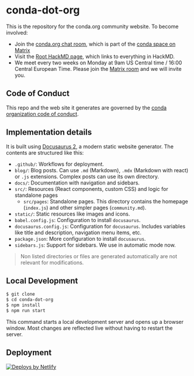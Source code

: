 # conda-dot-org

This is the repository for the conda.org community website. To become involved:

* Join the [conda.org chat room](https://app.element.io/#/room/#conda.org:matrix.org), which is part of the [conda space on Matrix](https://app.element.io/#/room/#conda:matrix.org)
* Visit the [Root HackMD page](https://hackmd.io/DGtozSlsSjSokpYAK5-9hw), which links to everything in HackMD.
* We meet every two weeks on Monday at 9am US Central time / 16:00 Central European Time. Please join the [Matrix room](https://app.element.io/#/room/#conda.org:matrix.org) and we will invite you.

## Code of Conduct

This repo and the web site it generates are governed by the [conda organization code of conduct](CODE_OF_CONDUCT.md).

## Implementation details

It is built using [Docusaurus 2](https://docusaurus.io/), a modern static website generator. The
contents are structured like this:

- `.github/`: Workflows for deployment.
- `blog/`: Blog posts. Can use `.md` (Markdown), `.mdx` (Markdown with react) or `.js` extensions.
   Complex posts can use its own directory.
- `docs/`: Documentation with navigation and sidebars.
- `src/`: Resources (React components, custom CSS)  and logic for standalone pages
   - `src/pages`: Standalone pages. This directory contains the homepage (`index.js`) and other simpler pages (`community.md`).
- `static/`: Static resources like images and icons.
- `babel.config.js`: Configuration to install `docusaurus`.
- `docusaurus.config.js`: Configuration for `docusaurus`. Includes variables like title and description, navigation menu items, etc.
- `package.json`: More configuration to install `docusaurus`.
- `sidebars.js`: Support for sidebars. We use in automatic mode now.

> Non listed directories or files are generated automatically are not relevant for modifications.

## Local Development

```bash
$ git clone
$ cd conda-dot-org
$ npm install
$ npm run start
```

This command starts a local development server and opens up a browser window.
Most changes are reflected live without having to restart the server.

## Deployment

<a href="https://www.netlify.com"> <img src="https://www.netlify.com/v3/img/components/netlify-color-accent.svg" alt="Deploys by Netlify" /> </a>

